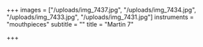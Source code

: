 +++
images = ["/uploads/img_7437.jpg", "/uploads/img_7434.jpg", "/uploads/img_7433.jpg", "/uploads/img_7431.jpg"]
instruments = "mouthpieces"
subtitle = ""
title = "Martin 7"

+++
